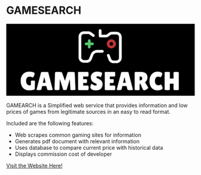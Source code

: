 # GAMESEARCH
![alt text](/static/img/GAMESEARCH.png?raw=true)

GAMEARCH is a Simplified web service that provides information and low prices of games from legitimate sources in an easy to read format.

Included are the following features:
* Web scrapes common gaming sites for information
* Generates pdf document with relevant information
* Uses database to compare current price with historical data
* Displays commission cost of developer

[Visit the Website Here!](http://teamgardensnakes.com/)

